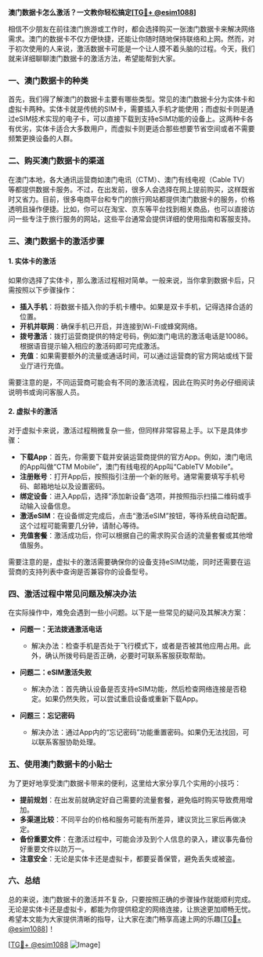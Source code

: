 **澳门数据卡怎么激活？一文教你轻松搞定[[TG💪+ @esim1088](https://t.me/s/esim1088)]**

相信不少朋友在前往澳门旅游或工作时，都会选择购买一张澳门数据卡来解决网络需求。澳门的数据卡不仅方便快捷，还能让你随时随地保持联络和上网。然而，对于初次使用的人来说，激活数据卡可能是一个让人摸不着头脑的过程。今天，我们就来详细聊聊澳门数据卡的激活方法，希望能帮到大家。

### 一、澳门数据卡的种类

首先，我们得了解澳门的数据卡主要有哪些类型。常见的澳门数据卡分为实体卡和虚拟卡两种。实体卡就是传统的SIM卡，需要插入手机才能使用；而虚拟卡则是通过eSIM技术实现的电子卡，可以直接下载到支持eSIM功能的设备上。这两种卡各有优劣，实体卡适合大多数用户，而虚拟卡则更适合那些想要节省空间或者不需要频繁更换设备的人群。

### 二、购买澳门数据卡的渠道

在澳门本地，各大通讯运营商如澳门电讯（CTM）、澳门有线电视（Cable TV）等都提供数据卡服务。不过，在出发前，很多人会选择在网上提前购买，这样既省时又省力。目前，很多电商平台和专门的旅行网站都提供澳门数据卡的服务，价格透明且操作便捷。比如，你可以在淘宝、京东等平台找到相关商品，也可以直接访问一些专注于旅行服务的网站，这些平台通常会提供详细的使用指南和客服支持。

### 三、澳门数据卡的激活步骤

#### 1. 实体卡的激活

如果你选择了实体卡，那么激活过程相对简单。一般来说，当你拿到数据卡后，只需按照以下步骤操作：

- **插入手机**：将数据卡插入你的手机卡槽中。如果是双卡手机，记得选择合适的位置。
- **开机并联网**：确保手机已开启，并连接到Wi-Fi或蜂窝网络。
- **拨号激活**：拨打运营商提供的特定号码，例如澳门电讯的激活电话是10086。根据语音提示输入相应的激活码即可完成激活。
- **充值**：如果需要额外的流量或通话时间，可以通过运营商的官方网站或线下营业厅进行充值。

需要注意的是，不同运营商可能会有不同的激活流程，因此在购买时务必仔细阅读说明书或询问客服人员。

#### 2. 虚拟卡的激活

对于虚拟卡来说，激活过程稍微复杂一些，但同样非常容易上手。以下是具体步骤：

- **下载App**：首先，你需要下载并安装运营商提供的官方App。例如，澳门电讯的App叫做“CTM Mobile”，澳门有线电视的App叫“CableTV Mobile”。
- **注册账号**：打开App后，按照指引注册一个新的账号。通常需要填写手机号码、邮箱地址以及设置密码。
- **绑定设备**：进入App后，选择“添加新设备”选项，并按照指示扫描二维码或手动输入设备信息。
- **激活eSIM**：在设备绑定完成后，点击“激活eSIM”按钮，等待系统自动配置。这个过程可能需要几分钟，请耐心等待。
- **充值套餐**：激活成功后，你可以根据自己的需求购买合适的流量套餐或其他增值服务。

需要注意的是，虚拟卡的激活需要确保你的设备支持eSIM功能，同时还需要在运营商的支持列表中查询是否兼容你的设备型号。

### 四、激活过程中常见问题及解决办法

在实际操作中，难免会遇到一些小问题。以下是一些常见的疑问及其解决方案：

- **问题一：无法拨通激活电话**
  - 解决办法：检查手机是否处于飞行模式下，或者是否被其他应用占用。此外，确认所拨号码是否正确，必要时可联系客服获取帮助。

- **问题二：eSIM激活失败**
  - 解决办法：首先确认设备是否支持eSIM功能，然后检查网络连接是否稳定。如果仍然失败，可以尝试重启设备或重新下载App。

- **问题三：忘记密码**
  - 解决办法：通过App内的“忘记密码”功能重置密码。如果仍无法找回，可以联系客服协助处理。

### 五、使用澳门数据卡的小贴士

为了更好地享受澳门数据卡带来的便利，这里给大家分享几个实用的小技巧：

- **提前规划**：在出发前就确定好自己需要的流量套餐，避免临时购买导致费用增加。
- **多渠道比较**：不同平台的价格和服务可能有所差异，建议货比三家后再做决定。
- **备份重要文件**：在激活过程中，可能会涉及到个人信息的录入，建议事先备份好重要文件以防万一。
- **注意安全**：无论是实体卡还是虚拟卡，都要妥善保管，避免丢失或被盗。

### 六、总结

总的来说，澳门数据卡的激活并不复杂，只要按照正确的步骤操作就能顺利完成。无论是实体卡还是虚拟卡，都能为你提供稳定的网络连接，让旅途更加顺畅无忧。希望本文能为大家提供清晰的指导，让大家在澳门畅享高速上网的乐趣[[TG💪+ @esim1088](https://t.me/s/esim1088)]！

[[TG💪+ @esim1088](https://t.me/s/esim1088) ![Image](https://i.postimg.cc/4NQfJmqS/Snipaste-2025-05-13-00-14-12.png)]